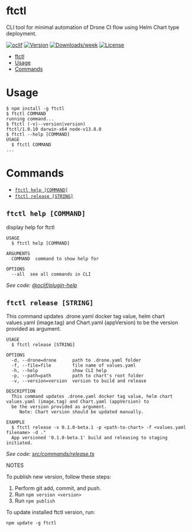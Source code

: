 # ftctl

CLI tool for minimal automation of Drone CI flow using Helm Chart type deployment.

[![oclif](https://img.shields.io/badge/cli-oclif-brightgreen.svg)](https://oclif.io)
[![Version](https://img.shields.io/npm/v/ftctl.svg)](https://npmjs.org/package/ftctl)
[![Downloads/week](https://img.shields.io/npm/dw/ftctl.svg)](https://npmjs.org/package/ftctl)
[![License](https://img.shields.io/npm/l/ftctl.svg)](https://github.com/wilson_13/ftctl/blob/master/package.json)

<!-- toc -->
* [ftctl](#ftctl)
* [Usage](#usage)
* [Commands](#commands)
<!-- tocstop -->

# Usage

<!-- usage -->
```sh-session
$ npm install -g ftctl
$ ftctl COMMAND
running command...
$ ftctl (-v|--version|version)
ftctl/1.0.10 darwin-x64 node-v13.8.0
$ ftctl --help [COMMAND]
USAGE
  $ ftctl COMMAND
...
```
<!-- usagestop -->

# Commands

<!-- commands -->
* [`ftctl help [COMMAND]`](#ftctl-help-command)
* [`ftctl release [STRING]`](#ftctl-release-string)

## `ftctl help [COMMAND]`

display help for ftctl

```
USAGE
  $ ftctl help [COMMAND]

ARGUMENTS
  COMMAND  command to show help for

OPTIONS
  --all  see all commands in CLI
```

_See code: [@oclif/plugin-help](https://github.com/oclif/plugin-help/blob/v2.2.3/src/commands/help.ts)_

## `ftctl release [STRING]`

This command updates .drone.yaml docker tag value, helm chart values.yaml (image.tag) and Chart.yaml (appVersion) to be the version provided as argument.

```
USAGE
  $ ftctl release [STRING]

OPTIONS
  -d, --drone=drone      path to .drone.yaml folder
  -f, --file=file        file name of values.yaml
  -h, --help             show CLI help
  -p, --path=path        path to chart's root folder
  -v, --version=version  version to build and release

DESCRIPTION
  This command updates .drone.yaml docker tag value, helm chart values.yaml (image.tag) and Chart.yaml (appVersion) to 
  be the version provided as argument.
     Note: Chart version should be updated manually.

EXAMPLE
  $ ftctl release -v 0.1.0-beta.1 -p <path-to-chart> -f <values.yaml filename> -d ."
  App versioned '0.1.0-beta.1' build and releasing to staging initiated.
```

_See code: [src/commands/release.ts](https://github.com/Wilson13/ftctl/blob/v1.0.10/src/commands/release.ts)_
<!-- commandsstop -->

NOTES

To publish new version, follow these steps:

1. Perform git add, commit, and push.
2. Run `npm version <version>`
3. Run `npm publish`

To update installed ftctl version, run:

    npm update -g ftctl

